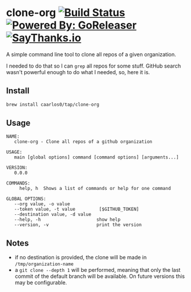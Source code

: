 # clone-org [![Build Status](https://travis-ci.org/caarlos0/clone-org.svg?branch=master)](https://travis-ci.org/caarlos0/clone-org) [![Powered By: GoReleaser](https://img.shields.io/badge/powered%20by-goreleaser-green.svg?style=flat-square)](https://github.com/goreleaser) [![SayThanks.io](https://img.shields.io/badge/SayThanks.io-%E2%98%BC-1EAEDB.svg?style=flat-square)](https://saythanks.io/to/caarlos0)

A simple command line tool to clone all repos of a given organization.

I needed to do that so I can `grep` all repos for some stuff. GitHub search
wasn't powerful enough to do what I needed, so, here it is.

## Install

```sh
brew install caarlos0/tap/clone-org
```

## Usage

```
NAME:
   clone-org - Clone all repos of a github organization

USAGE:
   main [global options] command [command options] [arguments...]

VERSION:
   0.0.0

COMMANDS:
     help, h  Shows a list of commands or help for one command

GLOBAL OPTIONS:
   --org value, -o value
   --token value, -t value         [$GITHUB_TOKEN]
   --destination value, -d value
   --help, -h                     show help
   --version, -v                  print the version
```

## Notes

* if no destination is provided, the clone will be made in
`/tmp/organization-name`
* a `git clone --depth 1` will be performed, meaning that only the last commit
of the default branch will be available. On future versions this may be
configurable.

